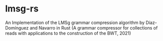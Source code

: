 # lmsg-rs
An Implementation of the LMSg grammar compression algorithm by Díaz-Domínguez and Navarro in Rust (A grammar compressor for collections of reads with applications to the construction of the BWT, 2021)
